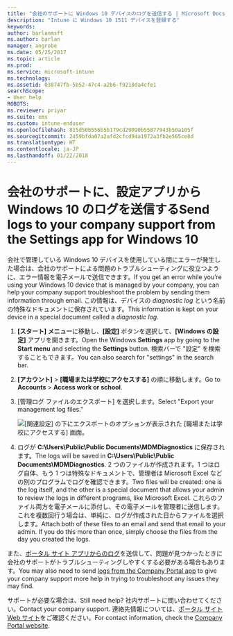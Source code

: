```yaml
---
title: "会社のサポートに Windows 10 デバイスのログを送信する | Microsoft Docs"
description: "Intune に Windows 10 1511 デバイスを登録する"
keywords: 
author: barlanmsft
ms.author: barlan
manager: angrobe
ms.date: 05/25/2017
ms.topic: article
ms.prod: 
ms.service: microsoft-intune
ms.technology: 
ms.assetid: 038747fb-5b52-47c4-a2b6-f9218da4cfe1
searchScope:
- User help
ROBOTS: 
ms.reviewer: priyar
ms.suite: ems
ms.custom: intune-enduser
ms.openlocfilehash: 815d50b556b5b179cd29090b55877943b50a105f
ms.sourcegitcommit: 2459bfda07a2afd2cfcd94a1972a3fb2e565ce8d
ms.translationtype: HT
ms.contentlocale: ja-JP
ms.lasthandoff: 01/22/2018
---
```

# <a name="send-logs-to-your-company-support-from-the-settings-app-for-windows-10"></a><span data-ttu-id="a1ca5-103">会社のサポートに、設定アプリから Windows 10 のログを送信する</span><span class="sxs-lookup"><span data-stu-id="a1ca5-103">Send logs to your company support from the Settings app for Windows 10</span></span>

<span data-ttu-id="a1ca5-104">会社で管理している Windows 10 デバイスを使用している間にエラーが発生した場合は、会社のサポートによる問題のトラブルシューティングに役立つように、エラー情報を電子メールで送信できます。</span><span class="sxs-lookup"><span data-stu-id="a1ca5-104">If you get an error while you’re using your Windows 10 device that is managed by your company, you can help your company support troubleshoot the problem by sending them information through email.</span></span> <span data-ttu-id="a1ca5-105">この情報は、デバイスの _diagnostic log_ という名前の特殊なドキュメントに保存されています。</span><span class="sxs-lookup"><span data-stu-id="a1ca5-105">This information is kept on your device in a special document called a _diagnostic log_.</span></span>

1. <span data-ttu-id="a1ca5-106">**[スタート] メニュー**に移動し、**[設定]** ボタンを選択して、**[Windows の設定]** アプリを開きます。</span><span class="sxs-lookup"><span data-stu-id="a1ca5-106">Open the Windows **Settings** app by going to the **Start menu** and selecting the **Settings** button.</span></span> <span data-ttu-id="a1ca5-107">検索バーで "設定" を検索することもできます。</span><span class="sxs-lookup"><span data-stu-id="a1ca5-107">You can also search for "settings" in the search bar.</span></span>
2. <span data-ttu-id="a1ca5-108">**[アカウント]** > **[職場または学校にアクセスする]** の順に移動します。</span><span class="sxs-lookup"><span data-stu-id="a1ca5-108">Go to **Accounts** > **Access work or school**.</span></span>
3. <span data-ttu-id="a1ca5-109">[管理ログ ファイルのエクスポート] を選択します。</span><span class="sxs-lookup"><span data-stu-id="a1ca5-109">Select "Export your management log files."</span></span>

   ![[関連設定] の下にエクスポートのオプションが表示された [職場または学校にアクセスする] 画面。](./media/w10-export-logs.png)

4. <span data-ttu-id="a1ca5-111">ログが **C:\Users\Public\Public Documents\MDMDiagnostics** に保存されます。</span><span class="sxs-lookup"><span data-stu-id="a1ca5-111">The logs will be saved in **C:\Users\Public\Public Documents\MDMDiagnostics**.</span></span> <span data-ttu-id="a1ca5-112">2 つのファイルが作成されます。1 つはログ自体、もう 1 つは特殊なドキュメントで、管理者は Microsoft Excel などの別のプログラムでログを確認できます。</span><span class="sxs-lookup"><span data-stu-id="a1ca5-112">Two files will be created: one is the log itself, and the other is a special document that allows your admin to review the logs in different programs, like Microsoft Excel.</span></span> <span data-ttu-id="a1ca5-113">これらのファイル両方を電子メールに添付し、その電子メールを管理者に送信します。これを複数回行う場合は、単純に、ログが作成された日からファイルを選択します。</span><span class="sxs-lookup"><span data-stu-id="a1ca5-113">Attach both of these files to an email and send that email to your admin. If you do this more than once, simply choose the files from the day you created the logs.</span></span> 

<span data-ttu-id="a1ca5-114">また、[ポータル サイト アプリからのログ](send-logs-to-your-it-admin-cp-windows.md)を送信して、問題が見つかったときに会社のサポートがトラブルシューティングしやすくする必要がある場合もあります。</span><span class="sxs-lookup"><span data-stu-id="a1ca5-114">You may also need to send [logs from the Company Portal app](send-logs-to-your-it-admin-cp-windows.md) to give your company support more help in trying to troubleshoot any issues they may find.</span></span> 

<span data-ttu-id="a1ca5-115">サポートが必要な場合は、</span><span class="sxs-lookup"><span data-stu-id="a1ca5-115">Still need help?</span></span> <span data-ttu-id="a1ca5-116">社内サポートに問い合わせてください。</span><span class="sxs-lookup"><span data-stu-id="a1ca5-116">Contact your company support.</span></span> <span data-ttu-id="a1ca5-117">連絡先情報については、[ポータル サイト Web サイト](https://portal.manage.microsoft.com#HelpDeskDialog)をご確認ください。</span><span class="sxs-lookup"><span data-stu-id="a1ca5-117">For contact information, check the [Company Portal website](https://portal.manage.microsoft.com#HelpDeskDialog).</span></span>
